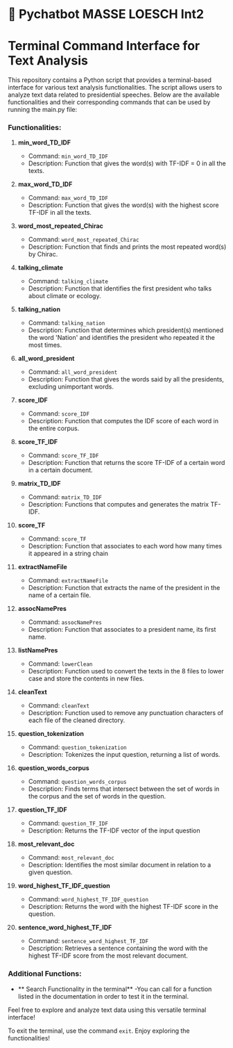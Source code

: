 # 🐍 Pychatbot MASSE LOESCH Int2

# Terminal Command Interface for Text Analysis

This repository contains a Python script that provides a terminal-based interface for various text analysis functionalities. The script allows users to analyze text data related to presidential speeches. Below are the available functionalities and their corresponding commands that can be used by running the main.py file:

### Functionalities:

1. **min_word_TD_IDF**
   - Command: `min_word_TD_IDF`
   - Description: Function that gives the word(s) with TF-IDF = 0 in all the texts.

2. **max_word_TD_IDF**
   - Command: `max_word_TD_IDF`
   - Description: Function that gives the word(s) with the highest score TF-IDF in all the texts.

3. **word_most_repeated_Chirac**
   - Command: `word_most_repeated_Chirac`
   - Description: Function that finds and prints the most repeated word(s) by Chirac.

4. **talking_climate**
   - Command: `talking_climate`
   - Description: Function that identifies the first president who talks about climate or ecology.

5. **talking_nation**
   - Command: `talking_nation`
   - Description: Function that determines which president(s) mentioned the word 'Nation' and identifies the president who repeated it the most times.

6. **all_word_president**
   - Command: `all_word_president`
   - Description: Function that gives the words said by all the presidents, excluding unimportant words.

7. **score_IDF**
    - Command: `score_IDF`
    - Description: Function that computes the IDF score of each word in the entire corpus.

8. **score_TF_IDF**
    - Command: `score_TF_IDF`
    - Description: Function that returns the score TF-IDF of a certain word in a certain document.

9. **matrix_TD_IDF**
    - Command: `matrix_TD_IDF`
    - Description: Functions that computes and generates the matrix TF-IDF.
      
10. **score_TF**
    - Command: `score_TF`
    - Description: Function that associates to each word how many times it appeared in a string chain
      
11. **extractNameFile**
    - Command: `extractNameFile`
    - Description: Function that extracts the name of the president in the name of a certain file.

12. **assocNamePres**
    - Command: `assocNamePres`
    - Description: Function that associates to a president name, its first name.
      
13. **listNamePres**
    - Command: `lowerClean`
    - Description: Function used to convert the texts in the 8 files to lower case and store the contents in new files.

14. **cleanText**
    - Command: `cleanText`
    - Description: Function used to remove any punctuation characters of each file of the cleaned directory.
    
15. **question_tokenization**
    - Command: `question_tokenization`
    - Description: Tokenizes the input question, returning a list of words.

16. **question_words_corpus**
    - Command: `question_words_corpus`
    - Description: Finds terms that intersect between the set of words in the corpus and the set of words in the question.

17. **question_TF_IDF**
    - Command: `question_TF_IDF`
    - Description: Returns the TF-IDF vector of the input question

18. **most_relevant_doc**
    - Command: `most_relevant_doc`
    - Description: Identifies the most similar document in relation to a given question.

19. **word_highest_TF_IDF_question**
    - Command: `word_highest_TF_IDF_question`
    - Description: Returns the word with the highest TF-IDF score in the question.

20. **sentence_word_highest_TF_IDF**
    - Command: `sentence_word_highest_TF_IDF`
    - Description: Retrieves a sentence containing the word with the highest TF-IDF score from the most relevant document.

### Additional Functions:

- ** Search Functionality in the terminal**
  -You can call for a function listed in the documentation in order to test it in the terminal.

Feel free to explore and analyze text data using this versatile terminal interface!

To exit the terminal, use the command `exit`. Enjoy exploring the functionalities!
